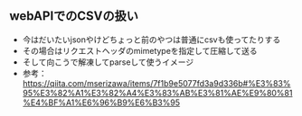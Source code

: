 ## webAPIでのCSVの扱い
- 今はだいたいjsonやけどちょっと前のやつは普通にcsvも使ってたりする
- その場合はリクエストヘッダのmimetypeを指定して圧縮して送る
- そして向こうで解凍してparseして使うイメージ
- 参考：https://qiita.com/mserizawa/items/7f1b9e5077fd3a9d336b#%E3%83%95%E3%82%A1%E3%82%A4%E3%83%AB%E3%81%AE%E9%80%81%E4%BF%A1%E6%96%B9%E6%B3%95
